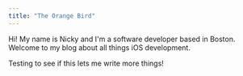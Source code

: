 ```yaml
---
title: "The Orange Bird"
---
```


Hi! My name is Nicky and I'm a software developer based in Boston. Welcome to my blog about all things iOS development.

Testing to see if this lets me write more things!
